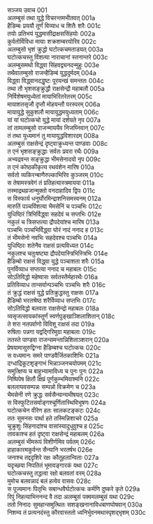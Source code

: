 सञ्जय उवाच	001  
अलम्बुसं तथा युद्धे विचरन्तमभीतवत्	001a  
हैडिम्बः प्रययौ तूर्णं विव्याध च शितैः शरैः	001c  
तयोः प्रतिभयं युद्धमासीद्राक्षससिंहयोः	002a  
कुर्वतोर्विविधा मायाः शक्रशम्बरयोरिव	002c  
अलम्बुसो भृशं क्रुद्धो घटोत्कचमताडयत्	003a  
घटोत्कचस्तु विंशत्या नाराचानां स्तनान्तरे	003c  
अलम्बुसमथो विद्ध्वा सिंहवद्व्यनदन्मुहुः	003e  
तथैवालम्बुसो राजन्हैडिम्बं युद्धदुर्मदम्	004a  
विद्ध्वा विद्ध्वानदद्धृष्टः पूरयन्खं समन्ततः	004c  
तथा तौ भृशसङ्क्रुद्धौ राक्षसेन्द्रौ महाबलौ	005a  
निर्विशेषमयुध्येतां मायाभिरितरेतरम्	005c  
मायाशतसृजौ दृप्तौ मोहयन्तौ परस्परम्	006a  
मायायुद्धे सुकुशलौ मायायुद्धमयुध्यताम्	006c  
यां यां घटोत्कचो युद्धे मायां दर्शयते नृप	007a  
तां तामलम्बुसो राजन्माययैव निजघ्निवान्	007c  
तं तथा युध्यमानं तु मायायुद्धविशारदम्	008a  
अलम्बुसं राक्षसेन्द्रं दृष्ट्वाक्रुध्यन्त पाण्डवाः	008c  
त एनं भृशसङ्क्रुद्धाः सर्वतः प्रवरा रथैः	009a  
अभ्यद्रवन्त सङ्क्रुद्धा भीमसेनादयो नृप	009c  
त एनं कोष्ठकीकृत्य रथवंशेन मारिष	010a  
सर्वतो व्यकिरन्बाणैरुल्काभिरिव कुञ्जरम्	010c  
स तेषामस्त्रवेगं तं प्रतिहत्यास्त्रमायया	011a  
तस्माद्रथव्रजान्मुक्तो वनदाहादिव द्विपः	011c  
स विस्फार्य धनुर्घोरमिन्द्राशनिसमस्वनम्	012a  
मारुतिं पञ्चविंशत्या भैमसेनिं च पञ्चभिः	012c  
युधिष्ठिरं त्रिभिर्विद्ध्वा सहदेवं च सप्तभिः	012e  
नकुलं च त्रिसप्तत्या द्रौपदेयांश्च मारिष	013a  
पञ्चभिः पञ्चभिर्विद्ध्वा घोरं नादं ननाद ह	013c  
तं भीमसेनो नवभिः सहदेवश्च पञ्चभिः	014a  
युधिष्ठिरः शतेनैव राक्षसं प्रत्यविध्यत	014c  
नकुलश्च चतुःषष्ट्या द्रौपदेयास्त्रिभिस्त्रिभिः	014e  
हैडिम्बो राक्षसं विद्ध्वा युद्धे पञ्चाशता शरैः	015a  
पुनर्विव्याध सप्तत्या ननाद च महाबलः	015c  
सोऽतिविद्धो महेष्वासः सर्वतस्तैर्महारथैः	016a  
प्रतिविव्याध तान्सर्वान्पञ्चभिः पञ्चभिः शरैः	016c  
तं क्रुद्धं राक्षसं युद्धे प्रतिक्रुद्धस्तु राक्षसः	017a  
हैडिम्बो भरतश्रेष्ठ शरैर्विव्याध सप्तभिः	017c  
सोऽतिविद्धो बलवता राक्षसेन्द्रो महाबलः	018a  
व्यसृजत्सायकांस्तूर्णं स्वर्णपुङ्खाञ्शिलाशितान्	018c  
ते शरा नतपर्वाणो विविशू राक्षसं तदा	019a  
रुषिताः पन्नगा यद्वद्गिरिमुग्रा महाबलाः	019c  
ततस्ते पाण्डवा राजन्समन्तान्निशिताञ्शरान्	020a  
प्रेषयामासुरुद्विग्ना हैडिम्बश्च घटोत्कचः	020c  
स वध्यमानः समरे पाण्डवैर्जितकाशिभिः	021a  
दग्धाद्रिकूटशृङ्गाभं भिन्नाञ्जनचयोपमम्	021c  
समुत्क्षिप्य च बाहुभ्यामाविध्य च पुनः पुनः	022a  
निष्पिपेष क्षितौ क्षिप्रं पूर्णकुम्भमिवाश्मनि	022c  
बललाघवसम्पन्नः सम्पन्नो विक्रमेण च	023a  
भैमसेनी रणे क्रुद्धः सर्वसैन्यान्यभीषयत्	023c  
स विस्फुटितसर्वाङ्गश्चूर्णितास्थिविभूषणः	024a  
घटोत्कचेन वीरेण हतः सालकटङ्कटः	024c  
ततः सुमनसः पार्था हते तस्मिन्निशाचरे	025a  
चुक्रुशुः सिंहनादांश्च वासांस्यादुधुवुश्च ह	025c  
तावकाश्च हतं दृष्ट्वा राक्षसेन्द्रं महाबलम्	026a  
अलम्बुसं भीमरूपं विशीर्णमिव पर्वतम्	026c  
हाहाकारमकुर्वन्त सैन्यानि भरतर्षभ	026e  
जनाश्च तद्ददृशिरे रक्षः कौतूहलान्विताः	027a  
यदृच्छया निपतितं भूमावङ्गारकं यथा	027c  
घटोत्कचस्तु तद्धत्वा रक्षो बलवतां वरम्	028a  
मुमोच बलवन्नादं बलं हत्वेव वासवः	028c  
स पूज्यमानः पितृभिः सबान्धवैर्घटोत्कचः कर्मणि दुष्करे कृते	029a  
रिपुं निहत्याभिननन्द वै तदा अलम्बुसं पक्वमलम्बुसं यथा	029c  
ततो निनादः सुमहान्समुत्थितः सशङ्खनानाविधबाणघोषवान्	030a  
निशम्य तं प्रत्यनदंस्तु कौरवास्ततो ध्वनिर्भुवनमथास्पृशद्भृशम्	030c  
